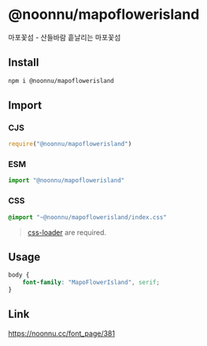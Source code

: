 # @noonnu/mapoflowerisland
마포꽃섬 - 산들바람 흩날리는 마포꽃섬

## Install
```sh
npm i @noonnu/mapoflowerisland
```
## Import
### CJS
```js
require("@noonnu/mapoflowerisland")
```
### ESM
```js
import "@noonnu/mapoflowerisland"
```
### CSS 
```css
@import "~@noonnu/mapoflowerisland/index.css"
```
> [css-loader](https://github.com/webpack-contrib/css-loader) are required.

## Usage
```css
body {
    font-family: "MapoFlowerIsland", serif;
}
```

## Link
https://noonnu.cc/font_page/381